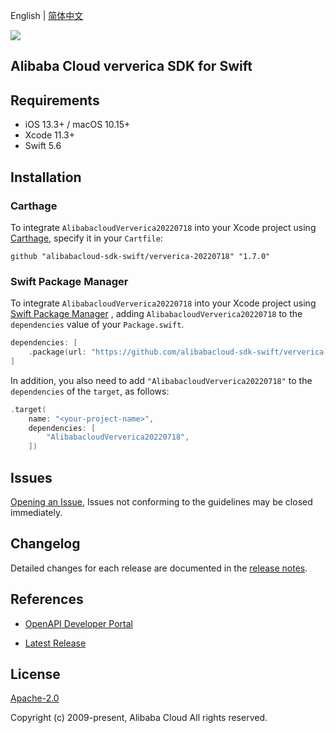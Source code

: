 English | [简体中文](README-CN.md)

![](https://aliyunsdk-pages.alicdn.com/icons/AlibabaCloud.svg)

## Alibaba Cloud ververica SDK for Swift

## Requirements

- iOS 13.3+ / macOS 10.15+
- Xcode 11.3+
- Swift 5.6

## Installation

### Carthage

To integrate `AlibabacloudVerverica20220718` into your Xcode project using [Carthage](https://github.com/Carthage/Carthage), specify it in your `Cartfile`:

```ogdl
github "alibabacloud-sdk-swift/ververica-20220718" "1.7.0"
```

### Swift Package Manager

To integrate `AlibabacloudVerverica20220718` into your Xcode project using [Swift Package Manager](https://swift.org/package-manager/) , adding `AlibabacloudVerverica20220718` to the `dependencies` value of your `Package.swift`.

```swift
dependencies: [
    .package(url: "https://github.com/alibabacloud-sdk-swift/ververica-20220718.git", from: "1.7.0")
]
```

In addition, you also need to add `"AlibabacloudVerverica20220718"` to the `dependencies` of the `target`, as follows:

```swift
.target(
    name: "<your-project-name>",
    dependencies: [
        "AlibabacloudVerverica20220718",
    ])
```

## Issues

[Opening an Issue](https://github.com/alibabacloud-sdk-swift/ververica-20220718/issues/new), Issues not conforming to the guidelines may be closed immediately.

## Changelog

Detailed changes for each release are documented in the [release notes](./ChangeLog.txt).

## References

* [OpenAPI Developer Portal](https://next.api.alibabacloud.com/home)
- [Latest Release](https://github.com/alibabacloud-sdk-swift/ververica-20220718)

## License

[Apache-2.0](http://www.apache.org/licenses/LICENSE-2.0)

Copyright (c) 2009-present, Alibaba Cloud All rights reserved.
